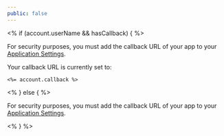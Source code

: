```yaml
---
public: false
---
```


<div class="setup-callback">
<% if (account.userName  && hasCallback) { %>
<p>For security purposes, you must add the callback URL of your app to your <a href="<%=uiAppSettingsURL %>">Application Settings</a>.</p>
<p>Your callback URL is currently set to:
<pre><code><%= account.callback %></code></pre>
</p>
<% } else { %>
<p>For security purposes, you must add the callback URL of your app to your <a href="${uiURL}/#/applications">Application Settings</a>.</p>
<% } %>

</div>

